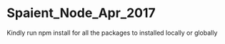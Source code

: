 # Spaient_Node_Apr_2017

Kindly run npm install for all the packages to installed locally or globally
